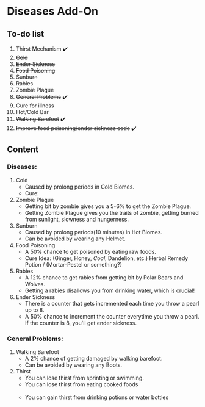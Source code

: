 # Diseases Add-On

## To-do list

1. ~~Thirst Mechanism~~ ✔️
2. ~~Cold~~
3. ~~Ender Sickness~~
4. ~~Food Poisoning~~ 
5. ~~Sunburn~~
6. ~~Rabies~~
7. Zombie Plague
8. ~~General Problems~~ ✔️
9. Cure for illness
10. Hot/Cold Bar
11. ~~Walking Barefoot~~ ✔️
12. ~~Improve food poisoning/ender sickness code~~ ✔️

## Content

### Diseases:
1. Cold
   - Caused by prolong periods in Cold Biomes.
   - Cure:
2. Zombie Plague
   - Getting bit by zombie gives you a 5-6% to get the Zombie Plague.
   - Getting Zombie Plague gives you the traits of zombie, getting burned from sunlight, slowness and hungerness.
3. Sunburn
   - Caused by prolong periods(10 minutes) in Hot Biomes.
   - Can be avoided by wearing any Helmet.
4. Food Poisoning
   - A 50% chance to get poisoned by eating raw foods.
   - Cure Idea: (Ginger, Honey, _Coal_, Dandelion, etc.) Herbal Remedy Potion / (Mortar-Pestel or something?)
5. Rabies
   - A 12% chance to get rabies from getting bit by Polar Bears and Wolves.
   - Getting a rabies disallows you from drinking water, which is crucial!
6. Ender Sickness
   - There is a counter that gets incremented each time you throw a pearl up to 8.
   - A 50% chance to increment the counter everytime you throw a pearl. If the counter is 8, you'll get ender sickness.

### General Problems: 
1. Walking Barefoot<br>
   - A 2% chance of getting damaged by walking barefoot.
   - Can be avoided by wearing any Boots.
2. Thirst
   - You can lose thirst from sprinting or swimming.
   - You can lose thirst from eating cooked foods<br><br>
   - You can gain thirst from drinking potions or water bottles
